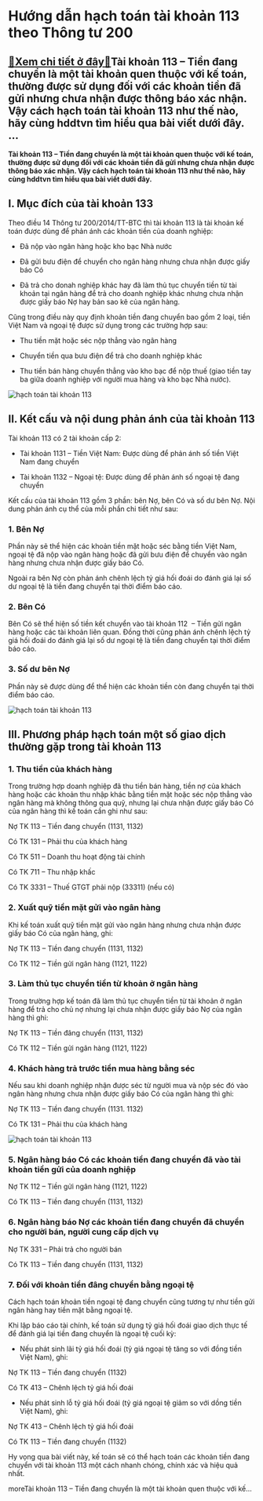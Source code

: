 Hướng dẫn hạch toán tài khoản 113 theo Thông tư 200
===================================================

[:gift:Xem chi tiết ở đây:gift:](https://hddtvn.com/huong-dan-hach-toan-tai-khoan-113-theo-thong-tu-200/)Tài khoản 113 – Tiền đang chuyển là một tài khoản quen thuộc với kế toán, thường được sử dụng đối với các khoản tiền đã gửi nhưng chưa nhận được thông báo xác nhận. Vậy cách hạch toán tài khoản 113 như thế nào, hãy cùng hddtvn tìm hiểu qua bài viết dưới đây. …
--------------------------------------------------------------------------------------------------------------------------------------------------------------------------------------------------------------------------------------------------------------------

**Tài khoản 113 – Tiền đang chuyển là một tài khoản quen thuộc với kế toán, thường được sử dụng đối với các khoản tiền đã gửi nhưng chưa nhận được thông báo xác nhận. Vậy cách hạch toán tài khoản 113 như thế nào, hãy cùng hddtvn tìm hiểu qua bài viết dưới đây.**


I. Mục đích của tài khoản 133
-----------------------------


Theo điều 14 Thông tư 200/2014/TT-BTC thì tài khoản 113 là tài khoản kế toán được dùng để phản ánh các khoản tiền của doanh nghiệp:




* Đã nộp vào ngân hàng hoặc kho bạc Nhà nước

* Đã gửi bưu điện để chuyển cho ngân hàng nhưng chưa nhận được giấy báo Có

* Đã trả cho donah nghiệp khác hay đã làm thủ tục chuyển tiền từ tài khoản tại ngân hàng để trả cho doanh nghiệp khác nhưng chưa nhận được giấy báo Nợ hay bản sao kê của ngân hàng.



Cũng trong điều này quy định khoản tiền đang chuyển bao gồm 2 loại, tiền Việt Nam và ngoại tệ được sử dụng trong các trường hợp sau:




* Thu tiền mặt hoặc séc nộp thẳng vào ngân hàng

* Chuyển tiền qua bưu điện để trả cho doanh nghiệp khác

* Thu tiền bán hàng chuyển thẳng vào kho bạc để nộp thuế (giao tiền tay ba giữa doanh nghiệp với người mua hàng và kho bạc Nhà nước).



![hạch toán tài khoản 113](https://hddtvn.com/wp-content/uploads/2021/01/Basis-Accounting.jpg)


II. Kết cấu và nội dung phản ánh của tài khoản 113
--------------------------------------------------


Tài khoản 113 có 2 tài khoản cấp 2:




* Tài khoản 1131 – Tiền Việt Nam: Được dùng để phản ánh số tiền Việt Nam đang chuyển

* Tài khoản 1132 – Ngoại tệ: Được dùng để phản ánh số ngoại tệ đang chuyển



Kết cấu của tài khoản 113 gồm 3 phần: bên Nợ, bên Có và số dư bên Nợ. Nội dung phản ánh cụ thể của mỗi phần chi tiết như sau:


### 1. Bên Nợ


Phần này sẽ thể hiện các khoản tiền mặt hoặc séc bằng tiền Việt Nam, ngoại tệ đã nộp vào ngân hàng hoặc đã gửi bưu điện để chuyển vào ngân hàng nhưng chưa nhận được giấy báo Có.


Ngoài ra bên Nợ còn phản ánh chênh lệch tỷ giá hối đoái do đánh giá lại số dư ngoại tệ là tiền đang chuyển tại thời điểm báo cáo.


### 2. Bên Có


Bên Có sẽ thể hiện số tiền kết chuyển vào tài khoản 112  – Tiền gửi ngân hàng hoặc các tài khoản liên quan. Đồng thời cũng phản ánh chênh lệch tỷ giá hối đoái do đánh giá lại số dư ngoại tệ là tiền đang chuyển tại thời điểm báo cáo.


### 3. Số dư bên Nợ


Phần này sẽ được dùng để thể hiện các khoản tiền còn đang chuyển tại thời điểm báo cáo.


![hạch toán tài khoản 113](https://hddtvn.com/wp-content/uploads/2021/01/Accrual-Basis-vs-Cash-Basis-Accounting.png)


III. Phương pháp hạch toán một số giao dịch thường gặp trong tài khoản 113
--------------------------------------------------------------------------


### 1. Thu tiền của khách hàng


Trong trường hợp doanh nghiệp đã thu tiền bán hàng, tiền nợ của khách hàng hoặc các khoản thu nhập khác bằng tiền mặt hoặc séc nộp thẳng vào ngân hàng mà không thông qua quỹ, nhưng lại chưa nhận được giấy báo Có của ngân hàng thì kế toán cần ghi như sau:


Nợ TK 113 – Tiền đang chuyển (1131, 1132)


Có TK 131 – Phải thu của khách hàng


Có TK 511 – Doanh thu hoạt động tài chính


Có TK 711 – Thu nhập khấc


Có TK 3331 – Thuế GTGT phải nộp (33311) (nếu có)


### 2. Xuất quỹ tiền mặt gửi vào ngân hàng


Khi kế toán xuất quỹ tiền mặt gửi vào ngân hàng nhưng chưa nhận được giấy báo Có của ngân hàng, ghi:


Nợ TK 113 – Tiền đang chuyển (1131, 1132)


Có TK 112 – Tiền gửi ngân hàng (1121, 1122)


### 3. Làm thủ tục chuyển tiền từ khoản ở ngân hàng


Trong trường hợp kế toán đã làm thủ tục chuyển tiền từ tài khoản ở ngân hàng để trả cho chủ nợ nhưng lại chưa nhận được giấy báo Nợ của ngân hàng thì ghi:


Nợ TK 113 – Tiền đâng chuyển (1131, 1132)


Có TK 112 – Tiền gửi ngân hàng (1121, 1122)


### 4. Khách hàng trả trước tiền mua hàng bằng séc


Nếu sau khi doanh nghiệp nhận được séc từ người mua và nộp séc đó vào ngân hàng nhưng chưa nhận được giấy báo Có của ngân hàng thì ghi:


Nợ TK 113 – Tiền đang chuyển (1131. 1132)


Có TK 131 – Phải thu của khách hàng


![hạch toán tài khoản 113](https://hddtvn.com/wp-content/uploads/2021/01/accounting_phd_hero-width1440height556.jpg)


### 5. Ngân hàng báo Có các khoản tiền đang chuyển đã vào tài khoản tiền gửi của doanh nghiệp


Nợ TK 112 – Tiền gửi ngân hàng (1121, 1122)


Có TK 113 – Tiền đang chuyển (1131, 1132)


### 6. Ngân hàng báo Nợ các khoản tiền đang chuyển đã chuyển cho người bán, người cung cấp dịch vụ


Nợ TK 331 – Phải trả cho người bán


Có TK 113 – Tiền đang chuyển (1131, 1132)


### 7. Đối với khoản tiền đâng chuyển bằng ngoại tệ


Cách hạch toán khoản tiền ngoại tệ đang chuyển cũng tương tự như tiền gửi ngân hàng hay tiền mặt bằng ngoại tệ.


Khi lập báo cáo tài chính, kế toán sử dụng tỷ giá hối đoái giao dịch thực tế để đánh giá lại tiền đang chuyển là ngoại tệ cuối kỳ:




* Nếu phát sinh lãi tỷ giá hối đoái (tỷ giá ngoại tệ tăng so với đồng tiền Việt Nam), ghi:



Nợ TK 113 – Tiền đang chuyển (1132)


Có TK 413 – Chênh lệch tỷ giá hối đoái




* Nếu phát sinh lỗ tỷ giá hối đoái (tỷ giá ngoại tệ giảm so với dồng tiền Việt Nam), ghi:



Nợ TK 413 – Chênh lệch tỷ giá hối đoái


Có TK 113 – Tiền đang chuyển (1132)


Hy vọng qua bài viết này, kế toán sẽ có thể hạch toán các khoản tiền đang chuyển với tài khoản 113 một cách nhanh chóng, chính xác và hiệu quả nhất.


moreTài khoản 113 – Tiền đang chuyển là một tài khoản quen thuộc với kế…

